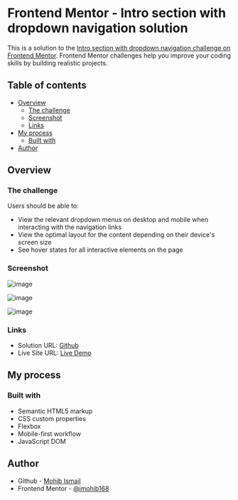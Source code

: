 # Frontend Mentor - Intro section with dropdown navigation solution

This is a solution to the [Intro section with dropdown navigation challenge on Frontend Mentor](https://www.frontendmentor.io/challenges/intro-section-with-dropdown-navigation-ryaPetHE5). Frontend Mentor challenges help you improve your coding skills by building realistic projects. 

## Table of contents

- [Overview](#overview)
  - [The challenge](#the-challenge)
  - [Screenshot](#screenshot)
  - [Links](#links)
- [My process](#my-process)
  - [Built with](#built-with)
- [Author](#author)

## Overview

### The challenge

Users should be able to:

- View the relevant dropdown menus on desktop and mobile when interacting with the navigation links
- View the optimal layout for the content depending on their device's screen size
- See hover states for all interactive elements on the page

### Screenshot

![image](https://user-images.githubusercontent.com/50514728/187089139-c38d9914-db1d-4fb2-99c6-c33aa016876d.png)

![image](https://user-images.githubusercontent.com/50514728/187089157-090b5781-a89d-4519-a91c-34afa51cec60.png)

![image](https://user-images.githubusercontent.com/50514728/187089189-47a49451-b33c-42a2-b8bc-0fb1a0eb2ea0.png)



### Links

- Solution URL: [Github](https://github.com/imohib168/snap-dropdown/)
- Live Site URL: [Live Demo](https://snap-m.netlify.app/)

## My process

### Built with

- Semantic HTML5 markup
- CSS custom properties
- Flexbox
- Mobile-first workflow
- JavaScript DOM

## Author

- Github - [Mohib Ismail](https://github.com/imohib168)
- Frontend Mentor - [@imohib168](https://www.frontendmentor.io/profile/imohib168)
